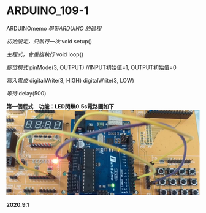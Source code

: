 # ARDUINO_109-1
ARDUINOmemo
*學習ARDUINO 的過程*

*初始設定，只執行一次*
void setup()

*主程式，會重複執行*
void loop()

*腳位模式*
pinMode(3, OUTPUT)      //INPUT初始值=1, OUTPUT初始值=0

*寫入電位*
digitalWrite(3, HIGH)
digitalWrite(3, LOW)

*等待*
delay(500)

__第一個程式　功能：LED閃爍0.5s電路圖如下__
![image](USER_SCOPED_TEMP_DATA_orca-image--1870013025.jpeg)


__2020.9.1__

      

